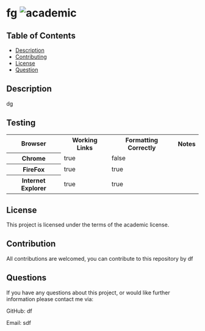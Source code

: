 # fg ![academic](https://img.shields.io/static/v1?label=academic&message=Licence&color=<COLOR>)
  ## Table of Contents

- [Description](#description)
- [Contributing](#contributing)
- [License](#license)
- [Question](#question)

  
## Description

dg
  
  
  ## Testing

  <table>
<tbody><tr>
<th>Browser</th>
<th>Working Links</th>
<th>Formatting Correctly</th>
<th>Notes</th> 
</tr>
<tr>
<th>Chrome</th>
<td>true</td>
<td>false</td>
<td></td>
</tr>
<tr>
<th>FireFox</th>
<td>true</td>
<td>true</td>
<td></td>
</tr>
<tr>
<th>Internet Explorer</th>
<td>true</td>
<td>true</td>
<td></td>
</tr>
</tbody></table>
  
  ## License

  
  This project is licensed under the terms of the academic license.
  ## Contribution
  All contributions are welcomed, you can contribute to this repository by df
  ## Questions

  If you have any questions about this project, or would like further information please contact me via:

  GitHub: df

  Email: sdf
